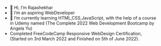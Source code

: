 - 👋 Hi, I’m Rajashekhar
- 👀 I’m an aspiring WebDeveloper
- 🌱 I’m currently learning HTML,CSS,JavaScript, with the help of a course in Udemy named (The Complete 2022 Web Development Bootcamp by Angela Yu)
- Completed FreeCodeCamp Responsive WebDesign Certification, (Started on 3rd March 2022 and Finished on 5th of June 2022).
